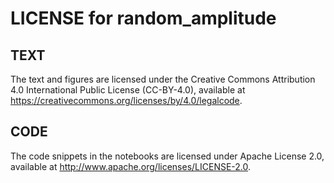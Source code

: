 # LICENSE for random_amplitude


## TEXT

The text and figures are licensed under the Creative Commons Attribution 4.0 International Public License (CC-BY-4.0), available at https://creativecommons.org/licenses/by/4.0/legalcode. 

## CODE

The code snippets in the notebooks are licensed under Apache License 2.0, available at http://www.apache.org/licenses/LICENSE-2.0.

